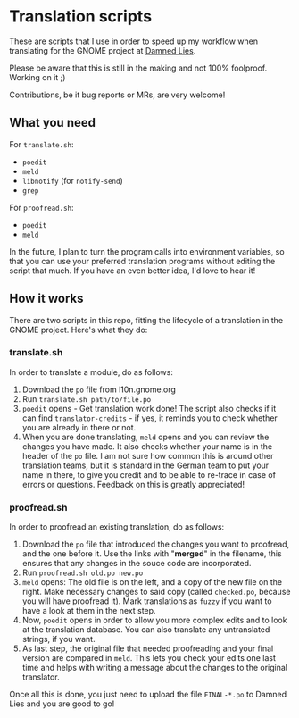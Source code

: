# Translation scripts

These are scripts that I use in order to speed up my workflow when translating for the GNOME project at [Damned Lies](l10n.gnome.org).

Please be aware that this is still in the making and not 100% foolproof. Working on it ;)

Contributions, be it bug reports or MRs, are very welcome!

## What you need

For `translate.sh`:

- `poedit`
- `meld`
- `libnotify` (for `notify-send`)
- `grep`

For `proofread.sh`:

- `poedit`
- `meld`

In the future, I plan to turn the program calls into environment variables,
so that you can use your preferred translation programs without editing the script that much.
If you have an even better idea, I'd love to hear it!

## How it works

There are two scripts in this repo, fitting the lifecycle of a translation in the GNOME project. Here's what they do:

### translate.sh

In order to translate a module, do as follows:

1. Download the `po` file from l10n.gnome.org
2. Run `translate.sh path/to/file.po`
3. `poedit` opens - Get translation work done!
The script also checks if it can find `translator-credits` - if yes, it reminds you to check whether you are already in there or not.
4. When you are done translating, `meld` opens and you can review the changes you have made.
It also checks whether your name is in the header of the `po` file.
I am not sure how common this is around other translation teams, but it is standard in the German team to put your name in there,
to give you credit and to be able to re-trace in case of errors or questions.
Feedback on this is greatly appreciated!

### proofread.sh

In order to proofread an existing translation, do as follows:

1. Download the `po` file that introduced the changes you want to proofread, and the one before it.
Use the links with "**merged**" in the filename, this ensures that any changes in the souce code are incorporated.
2. Run `proofread.sh old.po new.po`
3. `meld` opens: The old file is on the left, and a copy of the new file on the right.
Make necessary changes to said copy (called `checked.po`, because you will have proofread it).
Mark translations as `fuzzy` if you want to have a look at them in the next step.
4. Now, `poedit` opens in order to allow you more complex edits and to look at the translation database.
You can also translate any untranslated strings, if you want.
5. As last step, the original file that needed proofreading and your final version are compared in `meld`.
This lets you check your edits one last time and helps with writing a message about the changes to the original translator.

Once all this is done, you just need to upload the file `FINAL-*.po` to Damned Lies and you are good to go!

